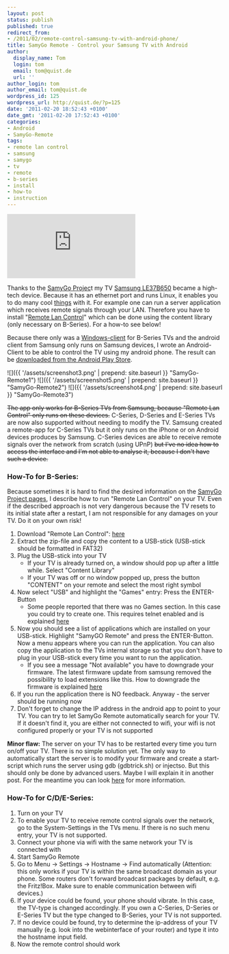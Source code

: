 ```yaml
---
layout: post
status: publish
published: true
redirect_from:
- /2011/02/remote-control-samsung-tv-with-android-phone/
title: SamyGo Remote - Control your Samsung TV with Android
author:
  display_name: Tom
  login: tom
  email: tom@quist.de
  url: ''
author_login: tom
author_email: tom@quist.de
wordpress_id: 125
wordpress_url: http://quist.de/?p=125
date: '2011-02-20 18:52:43 +0100'
date_gmt: '2011-02-20 17:52:43 +0100'
categories:
- Android
- SamyGo-Remote
tags:
- remote lan control
- samsung
- samygo
- tv
- remote
- b-series
- install
- how-to
- instruction
---
```

![qrcode](http://qrcode.kaywa.com/img.php?s=3&d=https%3a%2f%2fplay.google.com%2fstore%2fapps%2fdetails%3fid%3dde.quist.app.samyGoRemote)

Thanks to the [SamyGo Projec](http://samygo.tv/)t my TV [Samsung LE37B650](http://www.samsung.de/de/Privatkunden/TVHeimkino/Fernseher/LCDTV/le37b650/LE37B650T2PXZG/detail.aspx) became a high-tech device. Because it has an ethernet port and runs Linux, it enables you to do many cool [things](http://wiki.samygo.tv/index.php5/Content_Library_applications_list) with it. For example one can run a server application which receives remote signals through your LAN. Therefore you have to install "[Remote Lan Control](http://wiki.samygo.tv/index.php5/Content_Library_applications_list#Remote_LAN_Control)" which can be done using the content library (only necessary on B-Series). For a how-to see below!

Because there only was a [Windows-client](http://wiki.samygo.tv/index.php5/Content_Library_applications_list#Remote_LAN_Control) for B-Series TVs and the android client from Samsung only runs on Samsung devices, I wrote an Android-Client to be able to control the TV using my android phone. The result can be [downloaded from the Android Play Store](https://play.google.com/store/apps/details?id=de.quist.app.samyGoRemote).

![]({{ '/assets/screenshot3.png' | prepend: site.baseurl }} "SamyGo-Remote1")
![]({{ '/assets/screenshot5.png' | prepend: site.baseurl }} "SamyGo-Remote2")
![]({{ '/assets/screenshot4.png' | prepend: site.baseurl }} "SamyGo-Remote3")

<del>The app only works for B-Series TVs from Samsung, because "Remote Lan Control" only runs on these devices.</del> C-Series, D-Series and E-Series TVs are now also supported without needing to modify the TV. Samsung created a remote-app for C-Series TVs but it only runs on the iPhone or on Android devices produces by Samsung. C-Series devices are able to receive remote signals over the network from scratch (using UPnP) <del>but I've no idea how to access the interface and I'm not able to analyse it, because I don't have such a device.</del>

### How-To for B-Series:

Because sometimes it is hard to find the desired information on the [SamyGo Project pages](http://samygo.tv/), I describe how to run "Remote Lan Control" on your TV. Even if the described approach is not very dangerous because the TV resets to its initial state after a restart, I am not responsible for any damages on your TV. Do it on your own risk!

1.  Download "Remote Lan Control": [here](http://download.samygo.tv/B%20Series/Content%20Library%20Applications/Remote%20LAN%20Control%20%28v0.1%29.zip)
2.  Extract the zip-file and copy the content to a USB-stick (USB-stick should be formatted in FAT32)
3.  Plug the USB-stick into your TV
    *   If your TV is already turned on, a window should pop up after a little while. Select "Content Library"
    *   If your TV was off or no window popped up, press the button "CONTENT" on your remote and select the most right symbol
4.  Now select "USB" and highlight the "Games" entry: Press the ENTER-Button
    *   Some people reported that there was no Games section. In this case you could try to create one. This requires telnet enabled and is explained [here](http://wiki.samygo.tv/index.php5/Enable_GAME_menu_option_at_Plasma_series)
5.  Now you should see a list of applications which are installed on your USB-stick. Highlight "SamyGO Remote" and press the ENTER-Button. Now a menu appears where you can run the application. You can also copy the application to the TVs internal storage so that you don't have to plug in your USB-stick every time you want to run the application.
    *   If you see a message "Not available" you have to downgrade your firmware. The latest firmware update from samsung removed the possibility to load extensions like this. How to downgrade the firmware is explained [here](http://forum.samygo.tv/viewtopic.php?f=5&t=2038)
6.  If you run the application there is NO feedback. Anyway - the server should be running now
7.  Don't forget to change the IP address in the android app to point to your TV. You can try to let SamyGo Remote automatically search for your TV. If it doesn't find it, you are either not connected to wifi, your wifi is not configured properly or your TV is not supported

**Minor flaw:** The server on your TV has to be restarted every time you turn on/off your TV. There is no simple solution yet. The only way to automatically start the server is to modify your firmware and create a start-script which runs the server using gdb (gdbtrick.sh) or injectso. But this should only be done by advanced users. Maybe I will explain it in another post. For the meantime you can look [here](http://wiki.samygo.tv/index.php5/SamyGO_for_DUMMIES#Using_a_SamyGO_app) for more information.

### How-To for C/D/E-Series:

1.  Turn on your TV
2.  To enable your TV to receive remote control signals over the network, go to the System-Settings in the TVs menu. If there is no such menu entry, your TV is not supported.
3.  Connect your phone via wifi with the same network your TV is connected with
4.  Start SamyGo Remote
5.  Go to Menu -> Settings -> Hostname -> Find automatically (Attention: this only works if your TV is within the same broadcast domain as your phone. Some routers don't forward broadcast packages by default, e.g. the Fritz!Box. Make sure to enable communication between wifi devices.)
6.  If your device could be found, your phone should vibrate. In this case, the TV-type is changed accordingly. If you own a C-Series, D-Series or E-Series TV but the type changed to B-Series, your TV is not supported.
7.  If no device could be found, try to determine the ip-address of your TV manually (e.g. look into the webinterface of your router) and type it into the hostname input field.
8.  Now the remote control should work
